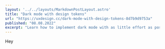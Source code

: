 ```yaml
---
layout: '../../layouts/MarkdownPostLayout.astro'
title: "Dark mode with design tokens"
url: "https://uxdesign.cc/dark-mode-with-design-tokens-8d7b9d9753a"
published: "08.08.2022"
excerpt: "Learn how to implement dark mode with as little effort as possible."
---
```

Hey